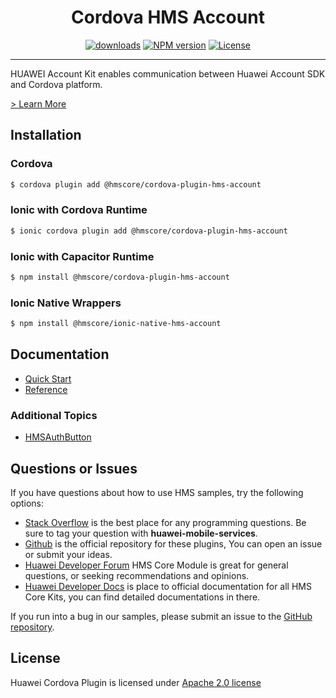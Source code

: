 <p align="center">
  <h1 align="center">Cordova HMS Account</h1>
</p>


<p align="center">
  <a href="https://www.npmjs.com/package/@hmscore/cordova-plugin-hms-account"><img src="https://img.shields.io/npm/dm/@hmscore/cordova-plugin-hms-account
?color=%23007EC6&style=for-the-badge" alt="downloads"></a>
  <a href="https://www.npmjs.com/package/@hmscore/cordova-plugin-hms-account"><img src="https://img.shields.io/npm/v/@hmscore/cordova-plugin-hms-account?color=%23ed2a1c&style=for-the-badge" alt="NPM version"></a>
  <a href="./LICENSE"><img src="https://img.shields.io/npm/l/@hmscore/cordova-plugin-hms-account.svg?color=%3bcc62&style=for-the-badge" alt="License"></a>
</p>

----

HUAWEI Account Kit enables communication between Huawei Account SDK and Cordova platform.

[> Learn More](https://developer.huawei.com/consumer/en/doc/development/HMS-Plugin-Guides/introduction-0000001051006397?ha_source=hms1)

## Installation

### Cordova

```bash
$ cordova plugin add @hmscore/cordova-plugin-hms-account
```

### Ionic with Cordova Runtime

```bash
$ ionic cordova plugin add @hmscore/cordova-plugin-hms-account
```

### Ionic with Capacitor Runtime


```bash
$ npm install @hmscore/cordova-plugin-hms-account
```

### Ionic Native Wrappers

```bash
$ npm install @hmscore/ionic-native-hms-account
```

## Documentation

- [Quick Start](https://developer.huawei.com/consumer/en/doc/development/HMS-Plugin-Guides/preparations-0000001051006399?ha_source=hms1)
- [Reference](https://developer.huawei.com/consumer/en/doc/development/HMS-Plugin-References/overview-0000001050767539?ha_source=hms1)

### Additional Topics

- [HMSAuthButton](https://developer.huawei.com/consumer/en/doc/development/HMS-Plugin-Guides/huawei-id-auth-button-0000001051007437?ha_source=hms1)

## Questions or Issues

If you have questions about how to use HMS samples, try the following options:
- [Stack Overflow](https://stackoverflow.com/questions/tagged/huawei-mobile-services) is the best place for any programming questions. Be sure to tag your question with **huawei-mobile-services**.
- [Github](https://github.com/HMS-Core/hms-cordova-plugin) is the official repository for these plugins, You can open an issue or submit your ideas.
- [Huawei Developer Forum](https://forums.developer.huawei.com/forumPortal/en/home?fid=0101187876626530001?ha_source=hms1) HMS Core Module is great for general questions, or seeking recommendations and opinions.
- [Huawei Developer Docs](https://developer.huawei.com/consumer/en/doc/overview/HMS-Core-Plugin?ha_source=hms1) is place to official documentation for all HMS Core Kits, you can find detailed documentations in there.

If you run into a bug in our samples, please submit an issue to the [GitHub repository](https://github.com/HMS-Core/hms-cordova-plugin).

## License

Huawei Cordova Plugin is licensed under [Apache 2.0 license](LICENSE)
